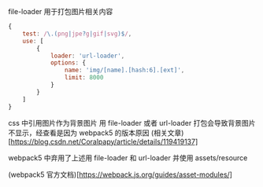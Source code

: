 file-loader 用于打包图片相关内容

```js
{
    test: /\.(png|jpe?g|gif|svg)$/,
    use: [
        {
            loader: 'url-loader',
            options: {
                name: 'img/[name].[hash:6].[ext]',
                limit: 8000
            }
        }
    ]
}
```

css 中引用图片作为背景图片 用 file-loader 或者 url-loader 打包会导致背景图片不显示，经查看是因为 webpack5 的版本原因
(相关文章)[https://blog.csdn.net/Coralpapy/article/details/119419137]

webpack5 中弃用了上述用 file-loader 和 url-loader 并使用 assets/resource

(webpack5 官方文档)[https://webpack.js.org/guides/asset-modules/]
